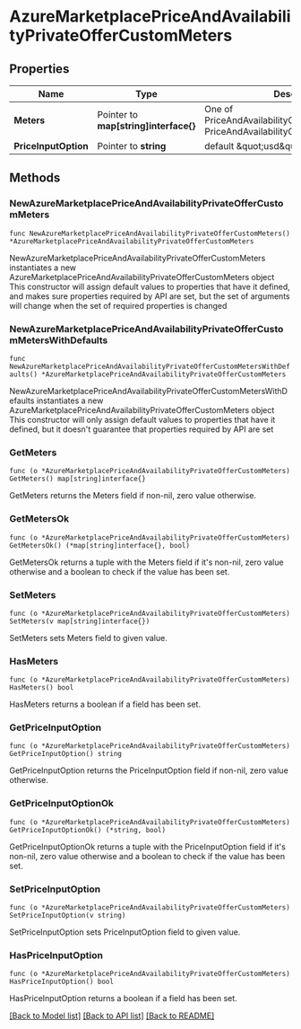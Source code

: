 # AzureMarketplacePriceAndAvailabilityPrivateOfferCustomMeters

## Properties

Name | Type | Description | Notes
------------ | ------------- | ------------- | -------------
**Meters** | Pointer to **map[string]interface{}** | One of PriceAndAvailabilityCustomMeter_USD or PriceAndAvailabilityCustomMeter_PerMarket | [optional] 
**PriceInputOption** | Pointer to **string** | default \&quot;usd\&quot; | [optional] 

## Methods

### NewAzureMarketplacePriceAndAvailabilityPrivateOfferCustomMeters

`func NewAzureMarketplacePriceAndAvailabilityPrivateOfferCustomMeters() *AzureMarketplacePriceAndAvailabilityPrivateOfferCustomMeters`

NewAzureMarketplacePriceAndAvailabilityPrivateOfferCustomMeters instantiates a new AzureMarketplacePriceAndAvailabilityPrivateOfferCustomMeters object
This constructor will assign default values to properties that have it defined,
and makes sure properties required by API are set, but the set of arguments
will change when the set of required properties is changed

### NewAzureMarketplacePriceAndAvailabilityPrivateOfferCustomMetersWithDefaults

`func NewAzureMarketplacePriceAndAvailabilityPrivateOfferCustomMetersWithDefaults() *AzureMarketplacePriceAndAvailabilityPrivateOfferCustomMeters`

NewAzureMarketplacePriceAndAvailabilityPrivateOfferCustomMetersWithDefaults instantiates a new AzureMarketplacePriceAndAvailabilityPrivateOfferCustomMeters object
This constructor will only assign default values to properties that have it defined,
but it doesn't guarantee that properties required by API are set

### GetMeters

`func (o *AzureMarketplacePriceAndAvailabilityPrivateOfferCustomMeters) GetMeters() map[string]interface{}`

GetMeters returns the Meters field if non-nil, zero value otherwise.

### GetMetersOk

`func (o *AzureMarketplacePriceAndAvailabilityPrivateOfferCustomMeters) GetMetersOk() (*map[string]interface{}, bool)`

GetMetersOk returns a tuple with the Meters field if it's non-nil, zero value otherwise
and a boolean to check if the value has been set.

### SetMeters

`func (o *AzureMarketplacePriceAndAvailabilityPrivateOfferCustomMeters) SetMeters(v map[string]interface{})`

SetMeters sets Meters field to given value.

### HasMeters

`func (o *AzureMarketplacePriceAndAvailabilityPrivateOfferCustomMeters) HasMeters() bool`

HasMeters returns a boolean if a field has been set.

### GetPriceInputOption

`func (o *AzureMarketplacePriceAndAvailabilityPrivateOfferCustomMeters) GetPriceInputOption() string`

GetPriceInputOption returns the PriceInputOption field if non-nil, zero value otherwise.

### GetPriceInputOptionOk

`func (o *AzureMarketplacePriceAndAvailabilityPrivateOfferCustomMeters) GetPriceInputOptionOk() (*string, bool)`

GetPriceInputOptionOk returns a tuple with the PriceInputOption field if it's non-nil, zero value otherwise
and a boolean to check if the value has been set.

### SetPriceInputOption

`func (o *AzureMarketplacePriceAndAvailabilityPrivateOfferCustomMeters) SetPriceInputOption(v string)`

SetPriceInputOption sets PriceInputOption field to given value.

### HasPriceInputOption

`func (o *AzureMarketplacePriceAndAvailabilityPrivateOfferCustomMeters) HasPriceInputOption() bool`

HasPriceInputOption returns a boolean if a field has been set.


[[Back to Model list]](../README.md#documentation-for-models) [[Back to API list]](../README.md#documentation-for-api-endpoints) [[Back to README]](../README.md)


